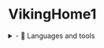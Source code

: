 # VikingHome1

<details>
- 🔭 I’m currently working on [vulnsites](https://github.com/vikinghome1/vulnsites)</summary>

- 🌱 I’m currently learning Javascript, Linux, NodeJS...

<summary>- 🧰 Languages and tools</summary>
<p>
  <a href="https://gnu.org/"><img alt="Linux" src="./img/tux.svg"/></a>
  <a href="https://git-scm.com/"><img alt="Git" src="./img/git.svg"/></a>
  <a href="https://gcc.gnu.org/"><img alt="C" src="./img/c.svg"/></a>
  <a href="https://www.python.org/"><img alt="Python" src="./img/py.svg"/></a>
  <a href="https://nodejs.org/"><img alt="NodeJS" src="./img/node.svg" width=auto height=36/></a>
  <a href="https://en.wikipedia.org/wiki/HTML5"><img alt="HTML" src="./img/html5.svg"/></a>
  <a href="https://en.wikipedia.org/wiki/CSS"><img alt="CSS" src="./img/css3.svg"/></a>
  <a href="https://javascript.com"><img alt="JavaScript" src="./img/js.svg"/></a>
  <a href="https://go.dev"><img alt="Golang" src="./img/go.png"></a>
</p>
</details>
